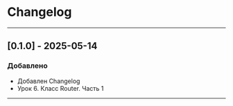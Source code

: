 # Changelog

---

## [0.1.0] - 2025-05-14

### Добавлено
- Добавлен Changelog
- Урок 6. Класс Router. Часть 1

---

